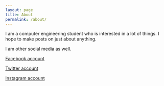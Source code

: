 ```yaml
---
layout: page
title: About
permalink: /about/
---
```



I am a computer engineering student who is interested in a lot of things.
I hope to make posts on just about anything.

I am other social media as well.

[Facebook account](https://www.facebook.com/roosaann)

[Twitter account](https://twitter.com/_roshanlc)

[Instagram account](https://www.instagram.com/_roshanlamichhane/)





